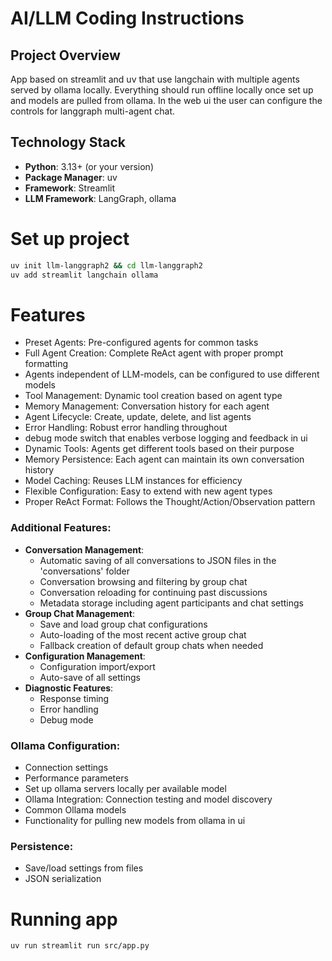 # AI/LLM Coding Instructions

## Project Overview
App based on streamlit and uv that use langchain with multiple agents served by ollama locally. 
Everything should run offline locally once set up and models are pulled from ollama.
In the web ui the user can configure the controls for langgraph multi-agent chat.

## Technology Stack
- **Python**: 3.13+ (or your version)
- **Package Manager**: uv
- **Framework**: Streamlit
- **LLM Framework**: LangGraph, ollama

# Set up project
```bash
uv init llm-langgraph2 && cd llm-langgraph2
uv add streamlit langchain ollama
```
# Features

- Preset Agents: Pre-configured agents for common tasks
- Full Agent Creation: Complete ReAct agent with proper prompt formatting
- Agents independent of LLM-models, can be configured to use different models
- Tool Management: Dynamic tool creation based on agent type
- Memory Management: Conversation history for each agent
- Agent Lifecycle: Create, update, delete, and list agents
- Error Handling: Robust error handling throughout
- debug mode switch that enables verbose logging and feedback in ui
- Dynamic Tools: Agents get different tools based on their purpose
- Memory Persistence: Each agent can maintain its own conversation history
- Model Caching: Reuses LLM instances for efficiency
- Flexible Configuration: Easy to extend with new agent types
- Proper ReAct Format: Follows the Thought/Action/Observation pattern

### Additional Features:

- **Conversation Management**:
  - Automatic saving of all conversations to JSON files in the 'conversations' folder
  - Conversation browsing and filtering by group chat
  - Conversation reloading for continuing past discussions
  - Metadata storage including agent participants and chat settings
- **Group Chat Management**:
  - Save and load group chat configurations
  - Auto-loading of the most recent active group chat
  - Fallback creation of default group chats when needed
- **Configuration Management**:
  - Configuration import/export
  - Auto-save of all settings
- **Diagnostic Features**:
  - Response timing
  - Error handling
  - Debug mode

### Ollama Configuration:

- Connection settings
- Performance parameters
- Set up ollama servers locally per available model
- Ollama Integration: Connection testing and model discovery
- Common Ollama models
- Functionality for pulling new models from ollama in ui

### Persistence:

- Save/load settings from files
- JSON serialization

# Running app
```bash
uv run streamlit run src/app.py
```